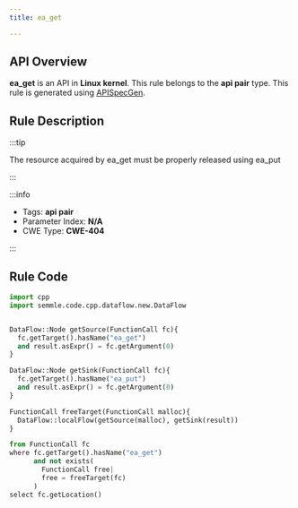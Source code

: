 ```yaml
---
title: ea_get

---
```



## API Overview
**ea_get** is an API in **Linux kernel**. This rule belongs to the **api pair** type. This rule is generated using [APISpecGen](../../tools/APISpecGen).
## Rule Description

:::tip

The resource acquired by ea_get must be properly released using ea_put

:::

:::info

- Tags: **api pair**
- Parameter Index: **N/A**
- CWE Type: **CWE-404**

:::

## Rule Code
```python
import cpp
import semmle.code.cpp.dataflow.new.DataFlow


DataFlow::Node getSource(FunctionCall fc){
  fc.getTarget().hasName("ea_get")
  and result.asExpr() = fc.getArgument(0)
}

DataFlow::Node getSink(FunctionCall fc){
  fc.getTarget().hasName("ea_put")
  and result.asExpr() = fc.getArgument(0)
}

FunctionCall freeTarget(FunctionCall malloc){
  DataFlow::localFlow(getSource(malloc), getSink(result))
}

from FunctionCall fc
where fc.getTarget().hasName("ea_get")
      and not exists(
        FunctionCall free| 
        free = freeTarget(fc)
      )
select fc.getLocation()

    
```